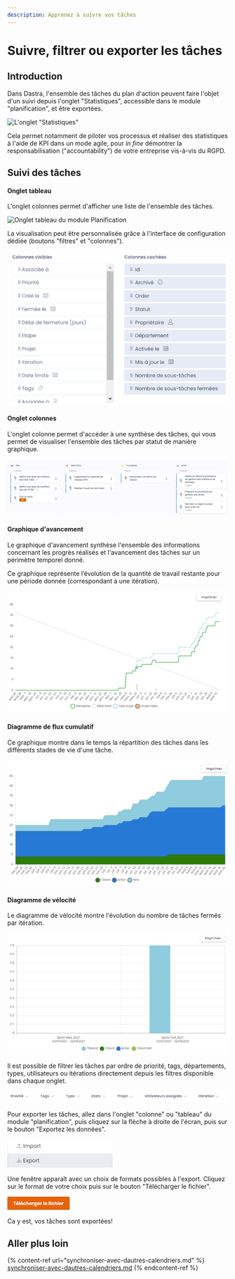 ```yaml
---
description: Apprenez à suivre vos tâches
---
```


# Suivre, filtrer ou exporter les tâches

## Introduction

Dans Dastra,  l'ensemble des tâches du plan d'action peuvent faire l'objet d'un suivi depuis l'onglet "Statistiques", accessible dans le module "planification", et être exportées.

![L'onglet "Statistiques"](<../../.gitbook/assets/Capture web\_4-5-2022\_15757\_app.dastra.eu.jpeg>)

Cela permet notamment de piloter vos processus et réaliser des statistiques à l'aide de KPI dans un mode agile, pour _in fine_ démontrer la responsabilisation ("accountability") de votre entreprise vis-à-vis du RGPD.&#x20;

## Suivi des tâches

#### Onglet tableau

L'onglet colonnes permet d'afficher une liste de l'ensemble des tâches.&#x20;

![Onglet tableau du module Planification](<../../.gitbook/assets/Capture web\_4-5-2022\_151055\_app.dastra.eu.jpeg>)

La visualisation peut être personnalisée grâce à l'interface de configuration dédiée (boutons "filtres" et "colonnes").

![Ecran de personnalisation de l'onglet tableau](<../../.gitbook/assets/image (241).png>)

#### Onglet colonnes&#x20;

L'onglet colonne permet d'accéder à une synthèse des tâches, qui vous permet de visualiser l'ensemble des tâches par statut de manière graphique.

![Exemple de tableau de synthèse des tâches](<../../.gitbook/assets/image (239).png>)

#### Graphique d'avancement

Le graphique d'avancement synthèse l'ensemble des informations concernant les progrès réalisés et l'avancement des tâches sur un périmètre temporel donné.

Ce graphique représente l’évolution de la quantité de travail restante pour une période donnée (correspondant à une itération).

![Exemple de graphique d'avancement](<../../.gitbook/assets/image (234).png>)

#### Diagramme de flux cumulatif

Ce graphique montre dans le temps la répartition des tâches dans les différents stades de vie d'une tâche.

![Exemple de diagramme de flux cumulatif](<../../.gitbook/assets/image (235).png>)

#### Diagramme de vélocité

Le diagramme de vélocité montre l'évolution du nombre de tâches fermés par itération.

![Exemple de diagramme de vélocité](<../../.gitbook/assets/image (236).png>)

Il est possible de filtrer les tâches par ordre de priorité, tags, départements, types, utilisateurs ou itérations directement depuis les filtres disponible dans chaque onglet.

![Filtre des tâches](<../../.gitbook/assets/image (163).png>)

Pour exporter les tâches, allez dans l'onglet "colonne" ou "tableau" du module "planification", puis cliquez sur la flèche à droite de l'écran, puis sur le bouton "Exportez les données".

![](<../../.gitbook/assets/image (66).png>)

Une fenêtre apparaît avec un choix de formats possibles à l'export. Cliquez sur le format de votre choix puis sur le bouton "Télécharger le fichier".

![](<../../.gitbook/assets/image (64).png>)

Ca y est, vos tâches sont exportées!

## Aller plus loin

{% content-ref url="synchroniser-avec-dautres-calendriers.md" %}
[synchroniser-avec-dautres-calendriers.md](synchroniser-avec-dautres-calendriers.md)
{% endcontent-ref %}
